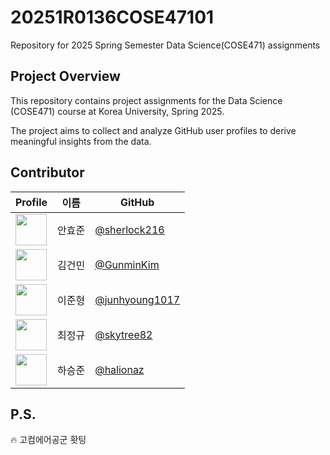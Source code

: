 # 20251R0136COSE47101

Repository for 2025 Spring Semester Data Science(COSE471) assignments

## Project Overview

This repository contains project assignments for the Data Science (COSE471) course at Korea University, Spring 2025.

The project aims to collect and analyze GitHub user profiles to derive meaningful insights from the data.

## Contributor

| Profile                                                                  | 이름   | GitHub                                             |
| ------------------------------------------------------------------------ | ------ | -------------------------------------------------- |
| <img src="https://github.com/sherlock216.png" width="50" height="50" >   | 안효준 | [@sherlock216](https://github.com/sherlock216)     |
| <img src="https://github.com/GunminKim.png" width="50" height="50" >     | 김건민 | [@GunminKim](https://github.com/GunminKim)         |
| <img src="https://github.com/junhyoung1017.png" width="50" height="50" > | 이준형 | [@junhyoung1017](https://github.com/junhyoung1017) |
| <img src="https://github.com/skytree82.png" width="50" height="50" >     | 최정규 | [@skytree82](https://github.com/skytree82)         |
| <img src="https://github.com/halionaz.png" width="50" height="50" >      | 하승준 | [@halionaz](https://github.com/halionaz)           |

## P.S.

🔥 고컴에어공군 홧팅
